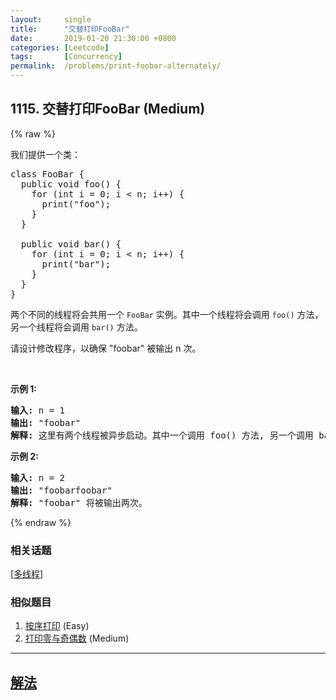 ```yaml
---
layout:     single
title:      "交替打印FooBar"
date:       2019-01-20 21:30:00 +0800
categories: [Leetcode]
tags:       [Concurrency]
permalink:  /problems/print-foobar-alternately/
---
```


## 1115. 交替打印FooBar (Medium)

{% raw %}

<p>我们提供一个类：</p>

<pre>
class FooBar {
  public void foo() {
&nbsp; &nbsp; for (int i = 0; i &lt; n; i++) {
&nbsp; &nbsp; &nbsp; print(&quot;foo&quot;);
&nbsp;   }
  }

  public void bar() {
&nbsp; &nbsp; for (int i = 0; i &lt; n; i++) {
&nbsp; &nbsp; &nbsp; print(&quot;bar&quot;);
&nbsp; &nbsp; }
  }
}
</pre>

<p>两个不同的线程将会共用一个 <code>FooBar</code>&nbsp;实例。其中一个线程将会调用&nbsp;<code>foo()</code>&nbsp;方法，另一个线程将会调用&nbsp;<code>bar()</code>&nbsp;方法。</p>

<p>请设计修改程序，以确保 &quot;foobar&quot; 被输出 n 次。</p>

<p>&nbsp;</p>

<p><strong>示例 1:</strong></p>

<pre>
<strong>输入:</strong> n = 1
<strong>输出:</strong> &quot;foobar&quot;
<strong>解释:</strong> 这里有两个线程被异步启动。其中一个调用 foo() 方法, 另一个调用 bar() 方法，&quot;foobar&quot; 将被输出一次。
</pre>

<p><strong>示例 2:</strong></p>

<pre>
<strong>输入:</strong> n = 2
<strong>输出:</strong> &quot;foobarfoobar&quot;
<strong>解释:</strong> &quot;foobar&quot; 将被输出两次。
</pre>

{% endraw %}

### 相关话题
  [[多线程](https://github.com/openset/leetcode/tree/master/tag/concurrency/README.md)]

### 相似题目
  1. [按序打印](/problems/print-in-order) (Easy)
  1. [打印零与奇偶数](/problems/print-zero-even-odd) (Medium)

---

## [解法](https://github.com/openset/leetcode/tree/master/problems/print-foobar-alternately)
